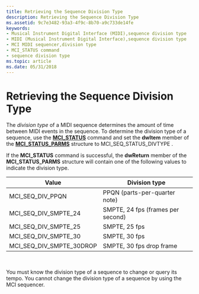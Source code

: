 ```yaml
---
title: Retrieving the Sequence Division Type
description: Retrieving the Sequence Division Type
ms.assetid: 9c7e3482-93a3-4f9c-8b70-a9c733de14fe
keywords:
- Musical Instrument Digital Interface (MIDI),sequence division type
- MIDI (Musical Instrument Digital Interface),sequence division type
- MCI MIDI sequencer,division type
- MCI_STATUS command
- sequence division type
ms.topic: article
ms.date: 05/31/2018
---
```


# Retrieving the Sequence Division Type

The *division type* of a MIDI sequence determines the amount of time between MIDI events in the sequence. To determine the division type of a sequence, use the [**MCI\_STATUS**](mci-status.md) command and set the **dwItem** member of the [**MCI\_STATUS\_PARMS**](mci-status-parms.md) structure to MCI\_SEQ\_STATUS\_DIVTYPE .

If the **MCI\_STATUS** command is successful, the **dwReturn** member of the **MCI\_STATUS\_PARMS** structure will contain one of the following values to indicate the division type.



| Value                        | Division type                     |
|------------------------------|-----------------------------------|
| MCI\_SEQ\_DIV\_PPQN          | PPQN (parts-per-quarter note)     |
| MCI\_SEQ\_DIV\_SMPTE\_24     | SMPTE, 24 fps (frames per second) |
| MCI\_SEQ\_DIV\_SMPTE\_25     | SMPTE, 25 fps                     |
| MCI\_SEQ\_DIV\_SMPTE\_30     | SMPTE, 30 fps                     |
| MCI\_SEQ\_DIV\_SMPTE\_30DROP | SMPTE, 30 fps drop frame          |



 

You must know the division type of a sequence to change or query its tempo. You cannot change the division type of a sequence by using the MCI sequencer.

 

 




